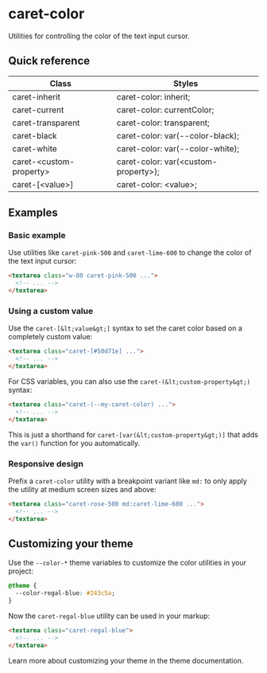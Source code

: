 # caret-color

Utilities for controlling the color of the text input cursor.



## Quick reference

| Class               | Styles                            |
|---------------------|-----------------------------------|
| caret-inherit       | caret-color: inherit;             |
| caret-current       | caret-color: currentColor;        |
| caret-transparent   | caret-color: transparent;         |
| caret-black         | caret-color: var(--color-black);  |
| caret-white         | caret-color: var(--color-white);  |
| caret-&lt;custom-property&gt; | caret-color: var(&lt;custom-property&gt;); |
| caret-\[&lt;value&gt;\]   | caret-color: &lt;value&gt;;             |

## Examples

### Basic example

Use utilities like `caret-pink-500` and `caret-lime-600` to change the color of the text input cursor:

```html
<textarea class="w-80 caret-pink-500 ...">
  <!-- ... -->
</textarea>
```

### Using a custom value

Use the `caret-[&lt;value&gt;]` syntax to set the caret color based on a completely custom value:

```html
<textarea class="caret-[#50d71e] ...">
  <!-- ... -->
</textarea>
```

For CSS variables, you can also use the `caret-(&lt;custom-property&gt;)` syntax:

```html
<textarea class="caret-(--my-caret-color) ...">
  <!-- ... -->
</textarea>
```

This is just a shorthand for `caret-[var(&lt;custom-property&gt;)]` that adds the `var()` function for you automatically.

### Responsive design

Prefix a `caret-color` utility with a breakpoint variant like `md:` to only apply the utility at medium screen sizes and above:

```html
<textarea class="caret-rose-500 md:caret-lime-600 ...">
  <!-- ... -->
</textarea>
```


## Customizing your theme

Use the `--color-*` theme variables to customize the color utilities in your project:

```css
@theme {
  --color-regal-blue: #243c5a;
}
```

Now the `caret-regal-blue` utility can be used in your markup:

```html
<textarea class="caret-regal-blue">
  <!-- ... -->
</textarea>
```

Learn more about customizing your theme in the theme documentation.
